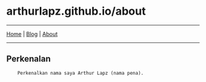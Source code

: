 # arthurlapz.github.io/about
-------

[Home](http://arthurlapz.github.io/) | [Blog](http://athurlapz.github.io/blog) | [About](http://athurlapz.github.io/about.md)

------

## Perkenalan
        Perkenalkan nama saya Arthur Lapz (nama pena).
